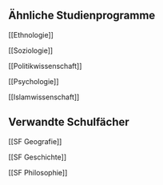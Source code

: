 ## Ähnliche Studienprogramme
[[Ethnologie]]

[[Soziologie]]

[[Politikwissenschaft]]

[[Psychologie]]

[[Islamwissenschaft]]
## Verwandte Schulfächer
[[SF Geografie]]

[[SF Geschichte]]

[[SF Philosophie]]